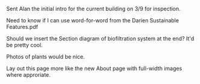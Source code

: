 Sent Alan the initial intro for the current building on 3/9 for inspection. 

Need to know if I can use word-for-word from the Darien Sustainable Features.pdf

Should we insert the Section diagram of biofiltration system at the end? It'd be pretty cool. 

Photos of plants would be nice. 

Lay out this page more like the new About page with full-width images where approriate.